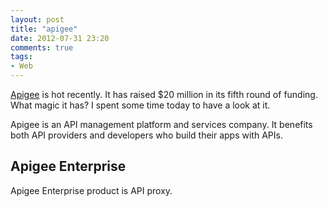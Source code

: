```yaml
---
layout: post
title: "apigee"
date: 2012-07-31 23:20
comments: true
tags:
- Web 
---
```


[Apigee](http://apigee.com/) is hot recently. It has raised $20 million in its fifth round of funding. What magic it has? I spent some time today to have a look at it.

Apigee is an API management platform and services company. It benefits both API providers and developers who build their apps with APIs.

Apigee Enterprise
-----------------

Apigee Enterprise product is API proxy.



